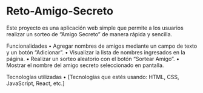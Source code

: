 # Reto-Amigo-Secreto

Este proyecto es una aplicación web simple que permite a los usuarios realizar un sorteo de “Amigo Secreto” de manera rápida y sencilla.

Funcionalidades
	•	Agregar nombres de amigos mediante un campo de texto y un botón “Adicionar”.
	•	Visualizar la lista de nombres ingresados en la página.
	•	Realizar un sorteo aleatorio con el botón “Sortear Amigo”.
	•	Mostrar el nombre del amigo secreto seleccionado en pantalla.

Tecnologías utilizadas
	•	[Tecnologías que estés usando: HTML, CSS, JavaScript, React, etc.]